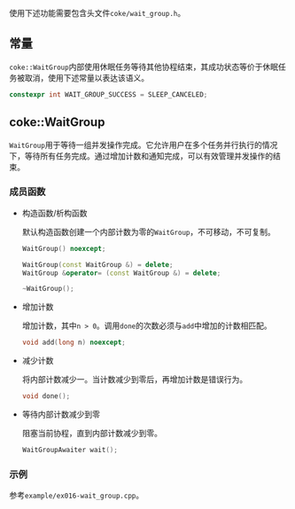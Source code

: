 使用下述功能需要包含头文件`coke/wait_group.h`。


## 常量
`coke::WaitGroup`内部使用休眠任务等待其他协程结束，其成功状态等价于休眠任务被取消，使用下述常量以表达该语义。

```cpp
constexpr int WAIT_GROUP_SUCCESS = SLEEP_CANCELED;
``` 


## coke::WaitGroup
`WaitGroup`用于等待一组并发操作完成。它允许用户在多个任务并行执行的情况下，等待所有任务完成。通过增加计数和通知完成，可以有效管理并发操作的结束。

### 成员函数
- 构造函数/析构函数

    默认构造函数创建一个内部计数为零的`WaitGroup`，不可移动，不可复制。

    ```cpp
    WaitGroup() noexcept;

    WaitGroup(const WaitGroup &) = delete;
    WaitGroup &operator= (const WaitGroup &) = delete;

    ~WaitGroup();
    ```

- 增加计数

    增加计数，其中`n > 0`。调用`done`的次数必须与`add`中增加的计数相匹配。

    ```cpp
    void add(long n) noexcept;
    ```

- 减少计数

    将内部计数减少一。当计数减少到零后，再增加计数是错误行为。

    ```cpp
    void done();
    ```

- 等待内部计数减少到零

    阻塞当前协程，直到内部计数减少到零。

    ```cpp
    WaitGroupAwaiter wait();
    ```

### 示例
参考`example/ex016-wait_group.cpp`。
